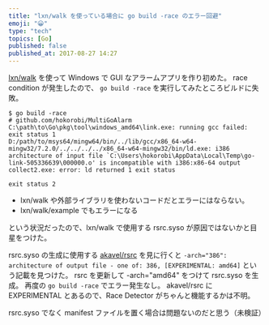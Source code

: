 ```yaml
---
title: "lxn/walk を使っている場合に go build -race のエラー回避"
emoji: "😀"
type: "tech"
topics: [Go]
published: false
published_at: 2017-08-27 14:27
---
```

[lxn/walk](https://github.com/lxn/walk) を使って Windows で GUI なアラームアプリを作り初めた。
race condition が発生したので、 `go build -race` を実行してみたところビルドに失敗。

```
$ go build -race
# github.com/hokorobi/MultiGoAlarm
C:\path\to\Go\pkg\tool\windows_amd64\link.exe: running gcc failed: exit status 1
D:/path/to/msys64/mingw64/bin/../lib/gcc/x86_64-w64-mingw32/7.2.0/../../../../x86_64-w64-mingw32/bin/ld.exe: i386 architecture of input file `C:\Users\hokorobi\AppData\Local\Temp\go-link-505336639\000000.o' is incompatible with i386:x86-64 output
collect2.exe: error: ld returned 1 exit status

exit status 2
```

- lxn/walk や外部ライブラリを使わないコードだとエラーにはならない。
- lxn/walk/example でもエラーになる

という状況だったので、lxn/walk で使用する rsrc.syso が原因ではないかと目星をつけた。

rsrc.syso の生成に使用する [akavel/rsrc](https://github.com/akavel/rsrc) を見に行くと `-arch="386": architecture of output file - one of: 386, [EXPERIMENTAL: amd64]` という記載を見つけた。
rsrc を更新して -arch="amd64" をつけて rsrc.syso を生成。
再度の `go build -race` でエラー発生なし。
akavel/rsrc に EXPERIMENTAL とあるので、Race Detector がちゃんと機能するかは不明。

rsrc.syso でなく manifest ファイルを置く場合は問題ないのだと思う（未検証）

